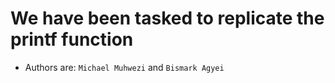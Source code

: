 # We have been tasked to replicate the  printf function

- Authors are: ```Michael Muhwezi``` and ```Bismark Agyei```
